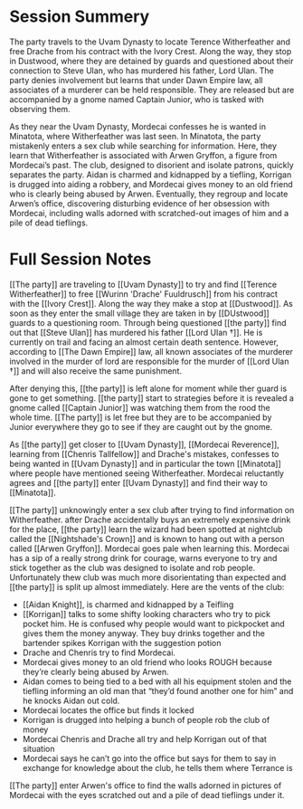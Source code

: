 
# Session Summery 
The party travels to the Uvam Dynasty to locate Terence Witherfeather and free Drache from his contract with the Ivory Crest. Along the way, they stop in Dustwood, where they are detained by guards and questioned about their connection to Steve Ulan, who has murdered his father, Lord Ulan. The party denies involvement but learns that under Dawn Empire law, all associates of a murderer can be held responsible. They are released but are accompanied by a gnome named Captain Junior, who is tasked with observing them.

As they near the Uvam Dynasty, Mordecai confesses he is wanted in Minatota, where Witherfeather was last seen. In Minatota, the party mistakenly enters a sex club while searching for information. Here, they learn that Witherfeather is associated with Arwen Gryffon, a figure from Mordecai’s past. The club, designed to disorient and isolate patrons, quickly separates the party. Aidan is charmed and kidnapped by a tiefling, Korrigan is drugged into aiding a robbery, and Mordecai gives money to an old friend who is clearly being abused by Arwen. Eventually, they regroup and locate Arwen’s office, discovering disturbing evidence of her obsession with Mordecai, including walls adorned with scratched-out images of him and a pile of dead tieflings.

# Full Session Notes
[[The party]] are traveling to [[Uvam Dynasty]] to try and find [[Terence Witherfeather]] to free [[Wurinn 'Drache' Fuuldrusch]] from his contract with the [[Ivory Crest]]. Along the way they make a stop at [[Dustwood]]. As soon as they enter the small village they are taken in by [[DUstwood]] guards to a questioning room. Through being questioned [[the party]] find out that [[Steve Ulan]] has murdered his father [[Lord Ulan †]]. He is currently on trail and facing an almost certain death sentence. However, according to [[The Dawn Empire]] law, all known associates of the murderer involved in the murder of lord are responsible for the murder of [[Lord Ulan †]] and will also receive the same punishment.

After denying this, [[the party]] is left alone for moment while ther guard is gone to get something. [[the party]] start to strategies before it is revealed a gnome called [[Captain Junior]] was watching them from the rood the whole time. [[The party]] is let free but they are to be accompanied by Junior everywhere they go to see if they are caught out by the gnome. 

As [[the party]] get closer to [[Uvam Dynasty]], [[Mordecai Reverence]], learning from [[Chenris Tallfellow]] and Drache's mistakes, confesses to being wanted in [[Uvam Dynasty]] and in particular the town [[Minatota]] where people have mentioned seeing Witherfeather. Mordecai reluctantly agrees and [[the party]] enter [[Uvam Dynasty]] and find their way to [[Minatota]]. 

[[The party]] unknowingly enter a sex club after trying to find information on Witherfeather. after Drache accidentally buys an extremely expensive drink for the place, [[the party]] learn the wizard had been spotted at nightclub called the [[Nightshade's Crown]] and is known to hang out with a person called [[Arwen Gryffon]]. Mordecai goes pale when learning this. Mordecai has a sip of a really strong drink for courage, warns everyone to try and stick together as the club was designed to isolate and rob people. Unfortunately thew club was much more disorientating than expected and [[the party]] is split up almost immediately. Here are the vents of the club:
- [[Aidan Knight]], is charmed and kidnapped by a Teifling 
- [[Korrigan]] talks to some shifty looking characters who try to pick pocket him. He is confused why people would want to pickpocket and gives them the money anyway. They buy drinks together and the bartender spikes Korrigan with the suggestion potion
- Drache and Chenris try to find Mordecai.
- Mordecai gives money to an old friend who looks ROUGH because they’re clearly being abused by Arwen.
- Aidan comes to being tied to a bed with all his equipment stolen and the tiefling informing an old man that “they’d found another one for him” and he knocks Aidan out cold.
- Mordecai locates the office but finds it locked
- Korrigan is drugged into helping a bunch of people rob the club of money
- Mordecai Chenris and Drache all try and help Korrigan out of that situation
- Mordecai says he can’t go into the office but says for them to say in exchange for knowledge about the club, he tells them where Terrance is

[[The party]] enter Arwen's office to find the walls adorned in pictures of Mordecai with the eyes scratched out and a pile of dead tieflings under it.